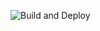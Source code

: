 ![Build and Deploy](https://github.com/sanketh-nm/sanketh.dev/workflows/Build%20and%20Deploy/badge.svg)
